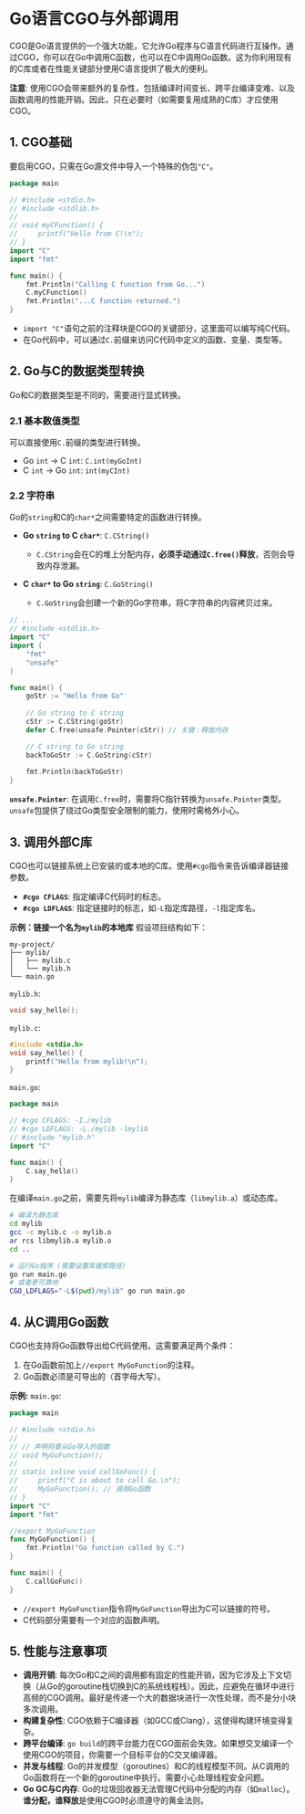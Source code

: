 # Go语言CGO与外部调用

CGO是Go语言提供的一个强大功能，它允许Go程序与C语言代码进行互操作。通过CGO，你可以在Go中调用C函数，也可以在C中调用Go函数。这为你利用现有的C库或者在性能关键部分使用C语言提供了极大的便利。

**注意**: 使用CGO会带来额外的复杂性，包括编译时间变长、跨平台编译变难、以及函数调用的性能开销。因此，只在必要时（如需要复用成熟的C库）才应使用CGO。

## 1. CGO基础

要启用CGO，只需在Go源文件中导入一个特殊的伪包`"C"`。

```go
package main

// #include <stdio.h>
// #include <stdlib.h>
//
// void myCFunction() {
//     printf("Hello from C!\n");
// }
import "C"
import "fmt"

func main() {
    fmt.Println("Calling C function from Go...")
    C.myCFunction()
    fmt.Println("...C function returned.")
}
```

- `import "C"`语句之前的注释块是CGO的关键部分，这里面可以编写纯C代码。
- 在Go代码中，可以通过`C.`前缀来访问C代码中定义的函数、变量、类型等。

## 2. Go与C的数据类型转换

Go和C的数据类型是不同的，需要进行显式转换。

### 2.1 基本数值类型
可以直接使用`C.`前缀的类型进行转换。
- Go `int` -> C `int`: `C.int(myGoInt)`
- C `int` -> Go `int`: `int(myCInt)`

### 2.2 字符串
Go的`string`和C的`char*`之间需要特定的函数进行转换。

- **Go `string` to C `char*`**: `C.CString()`
  - `C.CString`会在C的堆上分配内存，**必须手动通过`C.free()`释放**，否则会导致内存泄漏。

- **C `char*` to Go `string`**: `C.GoString()`
  - `C.GoString`会创建一个新的Go字符串，将C字符串的内容拷贝过来。

```go
// ...
// #include <stdlib.h>
import "C"
import (
    "fmt"
    "unsafe"
)

func main() {
    goStr := "Hello from Go"
    
    // Go string to C string
    cStr := C.CString(goStr)
    defer C.free(unsafe.Pointer(cStr)) // 关键：释放内存

    // C string to Go string
    backToGoStr := C.GoString(cStr)
    
    fmt.Println(backToGoStr)
}
```
**`unsafe.Pointer`**: 在调用`C.free`时，需要将C指针转换为`unsafe.Pointer`类型。`unsafe`包提供了绕过Go类型安全限制的能力，使用时需格外小心。

## 3. 调用外部C库

CGO也可以链接系统上已安装的或本地的C库。使用`#cgo`指令来告诉编译器链接参数。

- **`#cgo CFLAGS`**: 指定编译C代码时的标志。
- **`#cgo LDFLAGS`**: 指定链接时的标志，如`-L`指定库路径，`-l`指定库名。

**示例：链接一个名为`mylib`的本地库**
假设项目结构如下：
```
my-project/
├── mylib/
│   ├── mylib.c
│   └── mylib.h
└── main.go
```

`mylib.h`:
```c
void say_hello();
```
`mylib.c`:
```c
#include <stdio.h>
void say_hello() {
    printf("Hello from mylib!\n");
}
```

`main.go`:
```go
package main

// #cgo CFLAGS: -I./mylib
// #cgo LDFLAGS: -L./mylib -lmylib
// #include "mylib.h"
import "C"

func main() {
    C.say_hello()
}
```
在编译`main.go`之前，需要先将`mylib`编译为静态库（`libmylib.a`）或动态库。
```bash
# 编译为静态库
cd mylib
gcc -c mylib.c -o mylib.o
ar rcs libmylib.a mylib.o
cd ..

# 运行Go程序 (需要设置库搜索路径)
go run main.go 
# 或者更可靠地
CGO_LDFLAGS="-L$(pwd)/mylib" go run main.go
```

## 4. 从C调用Go函数

CGO也支持将Go函数导出给C代码使用。这需要满足两个条件：
1.  在Go函数前加上`//export MyGoFunction`的注释。
2.  Go函数必须是可导出的（首字母大写）。

**示例:**
`main.go`:
```go
package main

// #include <stdio.h>
//
// // 声明将要从Go导入的函数
// void MyGoFunction();
//
// static inline void callGoFunc() {
//     printf("C is about to call Go.\n");
//     MyGoFunction(); // 调用Go函数
// }
import "C"
import "fmt"

//export MyGoFunction
func MyGoFunction() {
    fmt.Println("Go function called by C.")
}

func main() {
    C.callGoFunc()
}
```
- `//export MyGoFunction`指令将`MyGoFunction`导出为C可以链接的符号。
- C代码部分需要有一个对应的函数声明。

## 5. 性能与注意事项

- **调用开销**: 每次Go和C之间的调用都有固定的性能开销，因为它涉及上下文切换（从Go的goroutine栈切换到C的系统线程栈）。因此，应避免在循环中进行高频的CGO调用。最好是传递一个大的数据块进行一次性处理，而不是分小块多次调用。
- **构建复杂性**: CGO依赖于C编译器（如GCC或Clang），这使得构建环境变得复杂。
- **跨平台编译**: `go build`的跨平台能力在CGO面前会失效。如果想交叉编译一个使用CGO的项目，你需要一个目标平台的C交叉编译器。
- **并发与线程**: Go的并发模型（goroutines）和C的线程模型不同。从C调用的Go函数将在一个新的goroutine中执行。需要小心处理线程安全问题。
- **Go GC与C内存**: Go的垃圾回收器无法管理C代码中分配的内存（如`malloc`）。**谁分配，谁释放**是使用CGO时必须遵守的黄金法则。 